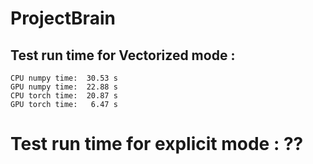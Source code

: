 # ProjectBrain
## Test run time for Vectorized mode :
```
CPU numpy time:  30.53 s 
GPU numpy time:  22.88 s 
CPU torch time:  20.87 s 
GPU torch time:   6.47 s
```
# Test run time for explicit mode : ??